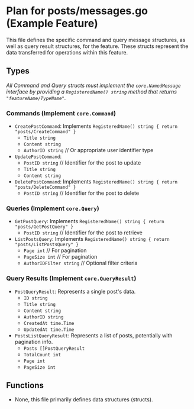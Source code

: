 # Plan for posts/messages.go (Example Feature)

This file defines the specific command and query message structures, as well as query result structures, for the feature. These structs represent the data transferred for operations within this feature.

## Types

*All Command and Query structs must implement the `core.NamedMessage` interface by providing a `RegisteredName() string` method that returns `"featureName/TypeName"`.*

### Commands (Implement `core.Command`)
- `CreatePostCommand`: Implements `RegisteredName() string { return "posts/CreateCommand" }`
    - `Title string`
    - `Content string`
    - `AuthorID string` // Or appropriate user identifier type
- `UpdatePostCommand`:
    - `PostID string` // Identifier for the post to update
    - `Title string`
    - `Content string`
- `DeletePostCommand`: Implements `RegisteredName() string { return "posts/DeleteCommand" }`
    - `PostID string` // Identifier for the post to delete

### Queries (Implement `core.Query`)
- `GetPostQuery`: Implements `RegisteredName() string { return "posts/GetPostQuery" }`
    - `PostID string` // Identifier for the post to retrieve
- `ListPostsQuery`: Implements `RegisteredName() string { return "posts/ListPostsQuery" }`
    - `Page int` // For pagination
    - `PageSize int` // For pagination
    - `AuthorIDFilter string` // Optional filter criteria

### Query Results (Implement `core.QueryResult`)
- `PostQueryResult`: Represents a single post's data.
    - `ID string`
    - `Title string`
    - `Content string`
    - `AuthorID string`
    - `CreatedAt time.Time`
    - `UpdatedAt time.Time`
- `PostsListQueryResult`: Represents a list of posts, potentially with pagination info.
    - `Posts []PostQueryResult`
    - `TotalCount int`
    - `Page int`
    - `PageSize int`

## Functions

- None, this file primarily defines data structures (structs).
